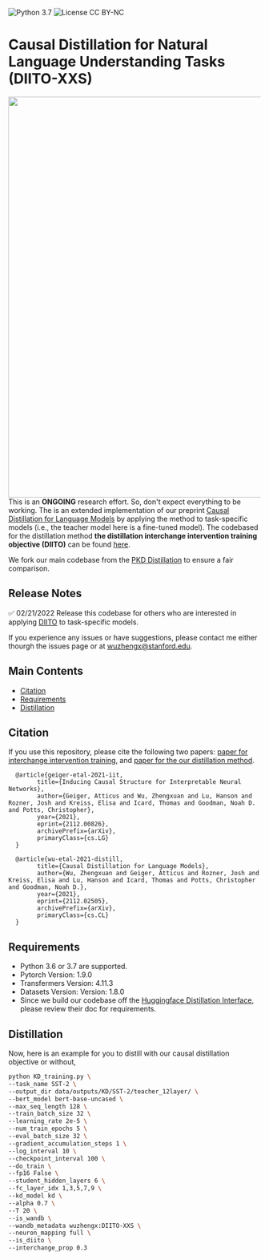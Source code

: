 ![Python 3.7](https://img.shields.io/badge/python-3.7-blueviolet.svg?style=plastic)
![License CC BY-NC](https://img.shields.io/badge/license-MIT-05b502.svg?style=plastic)

# Causal Distillation for Natural Language Understanding Tasks (DIITO-XXS)

<div align="center">
  <img src="https://i.ibb.co/Q8NNHPJ/Screen-Shot-2021-12-06-at-4-53-28-PM.png" style="float:left" width="800px">
</div>
<p></p>

This is an **ONGOING** research effort. So, don't expect everything to be working. The is an extended implementation of our preprint [Causal Distillation for Language Models](https://zen-wu.social/papers/ACL22_CausalDistill.pdf) by applying the method to task-specific models (i.e., the teacher model here is a fine-tuned model). The codebased for the distillation method **the distillation interchange intervention training objective (DIITO)** can be found [here](https://github.com/frankaging/Causal-Distill).

We fork our main codebase from the [PKD Distillation](https://github.com/intersun/PKD-for-BERT-Model-Compression) to ensure a fair comparison.

## Release Notes
:white_check_mark: 02/21/2022 Release this codebase for others who are interested in applying [DIITO](https://github.com/frankaging/Causal-Distill) to task-specific models.

If you experience any issues or have suggestions, please contact me either thourgh the issues page or at wuzhengx@stanford.edu. 

## Main Contents
* [Citation](#citation)
* [Requirements](#requirements)
* [Distillation](#distillation)

## Citation
If you use this repository, please cite the following two papers: [paper for interchange intervention training](https://arxiv.org/abs/2112.00826), and [paper for the our distillation method](https://arxiv.org/abs/2109.08994).
```stex
  @article{geiger-etal-2021-iit,
        title={Inducing Causal Structure for Interpretable Neural Networks}, 
        author={Geiger, Atticus and Wu, Zhengxuan and Lu, Hanson and Rozner, Josh and Kreiss, Elisa and Icard, Thomas and Goodman, Noah D. and Potts, Christopher},
        year={2021},
        eprint={2112.00826},
        archivePrefix={arXiv},
        primaryClass={cs.LG}
  }

  @article{wu-etal-2021-distill,
        title={Causal Distillation for Language Models}, 
        author={Wu, Zhengxuan and Geiger, Atticus and Rozner, Josh and Kreiss, Elisa and Lu, Hanson and Icard, Thomas and Potts, Christopher and Goodman, Noah D.},
        year={2021},
        eprint={2112.02505},
        archivePrefix={arXiv},
        primaryClass={cs.CL}
  }
```

## Requirements
- Python 3.6 or 3.7 are supported.
- Pytorch Version: 1.9.0
- Transfermers Version: 4.11.3
- Datasets Version: Version: 1.8.0
- Since we build our codebase off the [Huggingface Distillation Interface](https://github.com/huggingface/transformers/tree/master/examples/research_projects/distillation), please review their doc for requirements.

## Distillation
Now, here is an example for you to distill with our causal distillation objective or without,
```bash
python KD_training.py \
--task_name SST-2 \
--output_dir data/outputs/KD/SST-2/teacher_12layer/ \
--bert_model bert-base-uncased \
--max_seq_length 128 \
--train_batch_size 32 \
--learning_rate 2e-5 \
--num_train_epochs 5 \
--eval_batch_size 32 \
--gradient_accumulation_steps 1 \
--log_interval 10 \
--checkpoint_interval 100 \
--do_train \
--fp16 False \
--student_hidden_layers 6 \
--fc_layer_idx 1,3,5,7,9 \
--kd_model kd \
--alpha 0.7 \
--T 20 \
--is_wandb \
--wandb_metadata wuzhengx:DIITO-XXS \
--neuron_mapping full \
--is_diito \
--interchange_prop 0.3
```

